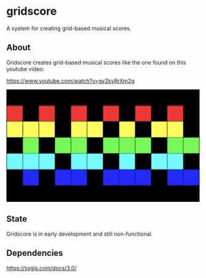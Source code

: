 # gridscore

A system for creating grid-based musical scores.

## About

Gridscore creates grid-based musical scores like the one found on this youtube video:

https://www.youtube.com/watch?v=gy2kyRrXm2g

![](example.png)

## State

Gridscore is in early development and still non-functional.

## Dependencies

https://svgjs.com/docs/3.0/
